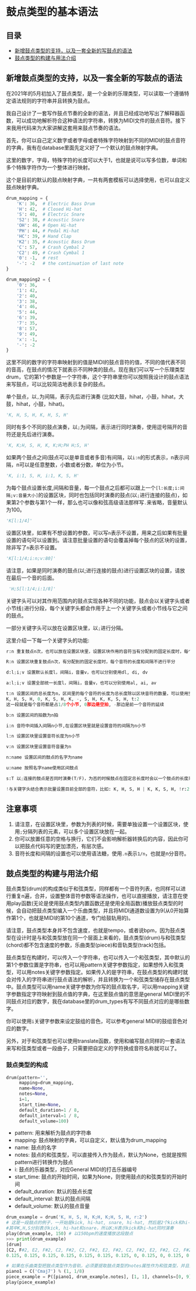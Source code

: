 # 鼓点类型的基本语法



## 目录

- [新增鼓点类型的支持，以及一套全新的写鼓点的语法](#新增鼓点类型的支持以及一套全新的写鼓点的语法)
- [鼓点类型的构建与用法介绍](#鼓点类型的构建与用法介绍)



## 新增鼓点类型的支持，以及一套全新的写鼓点的语法

在2021年的5月初加入了鼓点类型，是一个全新的乐理类型，可以读取一个遵循特定语法规则的字符串并且转换为鼓点。

我自己设计了一套写作鼓点节奏的全新的语法，并且已经成功地写出了解释器函数，可以成功地解析符合这种语法的字符串，转换为MIDI文件的鼓点音符。接下来我用代码来为大家讲解这套用来鼓点节奏的语法。

首先，你可以自己定义数字或者字母或者特殊字符映射到不同的MIDI的鼓点音符的字典，我有在database里面先定义好了一个默认的鼓点映射字典。

这里的数字，字母，特殊字符的长度可以大于1，也就是说可以写多位数，单词和多个特殊字符作为一个整体进行映射。

这个是目前的默认的鼓点映射字典，一共有两套模板可以选择使用，也可以自定义鼓点映射字典。

```python
drum_mapping = {
    'K': 36,  # Electric Bass Drum
    'H': 42,  # Closed Hi-hat
    'S': 40,  # Electric Snare
    'S2': 38, # Acoustic Snare
    'OH': 46, # Open Hi-hat
    'PH': 44, # Pedal Hi-hat
    'HC': 39, # Hand Clap
    'K2': 35, # Acoustic Bass Drum
    'C': 57,  # Crash Cymbal 2
    'C2': 49, # Crash Cymbal 1
    '0': -1,  # rest
    '-': -2   # the continuation of last note
}

drum_mapping2 = {
    '0': 36,
    '1': 42,
    '2': 40,
    '3': 38,
    '4': 46,
    '5': 44,
    '6': 39,
    '7': 35,
    '8': 57,
    '9': 49,
    'x': -1,
    '-': -2
}
```

这里不同的数字的字符串映射到的值是MIDI的鼓点音符的值，不同的值代表不同的音高，在鼓点的情况下就表示不同种类的鼓点。现在我们可以写一个乐理类型drum，它的第1个参数是一个字符串，这个字符串里你可以按照我设计的鼓点语法来写鼓点，可以比较简洁地表示复杂的鼓点。  

单个鼓点，以`,`为间隔，表示先后进行演奏 (比如大鼓，hihat，小鼓，hihat，大鼓，hihat，小鼓，hihat)。

```python
'K, H, S, H, K, H, S, H'  
```

同时有多个不同的鼓点演奏，以`;`为间隔，表示进行同时演奏，使用逗号隔开的音符还是先后进行演奏。

```python
'K, K;H, S, H, K, K;H;PH H;S, H'
```

如果两个鼓点之间(鼓点可以是单音或者多音)有间隔，以`i:n`的形式表示，n表示间隔，n可以是任意整数，小数或者分数，单位为小节。

```python
'K, i:1, S, H, i:1, K, S, H'
```

为每个鼓点设置长度,间隔和音量，每一个鼓点之后都可以跟上一个`[l:长度;i:间隔;v:音量大小]`的设置区块，同时也包括同时演奏的鼓点(以`;`进行连接的鼓点)，如果第2个参数与第1个一样，那么也可以像和弦高级语法那样写`.`来省略，音量默认为100。

```python
'K[l:1/4]'
```

设置区块里，如果有不想设置的参数，可以写`n`表示不设置，用来之后如果有批量设置的语句可以设置到。请注意批量设置的语句会覆盖掉每个鼓点的区块的设置，除非写了`n`表示不设置。

```python
'K[l:1/4;i:n;v:80]'
```

请注意，如果是同时演奏的鼓点(以;进行连接的鼓点)进行设置区块的设置，请放在最后一个音的后面。

```python
 'H;S[l:1/4;i:1/8]'
```

关键字头可以对其作用范围内的鼓点实现各种不同的功能，鼓点会以关键字头或者小节线`|`进行分段，每个关键字头都会作用于上一个关键字头或者小节线与它之间的鼓点。

一部分关键字头可以放在设置区块里，以`;`进行分隔。

这里介绍一下每一个关键字头的功能:

```python
r:n 重复鼓点n次，也可以放在设置区块里，设置区块作用的音符当有分配到的固定长度时，每个音符的长度和间隔根据重复的次数平分

R:n 设置区块重复鼓点n次，有分配到的固定长度时，每个音符的长度和间隔不进行平分

d:l;i;v 设置默认长度l，间隔i，音量v，也可以分别使用dl, di, dv

a:l;i;v 设置全部统一长度l，间隔i，音量v，也可以分别使用al, ai, av

t:n 设置区间的总长度为n，区间里的每个音符的长度为总长度除以区块音符的数量，可以使用空音符(鼓点映射里值为-1的字符)和延续音符(鼓点映射里值为-2的字符)进行占位，比如
K, H, S, H, 0, K, S, H, K, -, S, H, K, K, S, H, t:2
这一段就是每个音符都是占1/8个小节, 0那边是空拍, -那边是前一个音符的延续

b:n 设置区间的拍数为n拍

i:n 音符中间插入间隔n小节,在设置区块里就是设置音符的间隔为n小节

l:n 设置区块里设置音符长度为n小节

v:n 设置区块里设置音符音量为n

n:name 设置区间的鼓点的名字为name

u:name 按照名字name使用区间鼓点

s:T 以;连接的鼓点是否同时演奏(T/F)，为否的时候鼓点在固定总长度时会以一个鼓点的长度来进行平分，在设置区块里使用

!与关键字头结合表示批量设置目前全部的音符，比如: K, H, S, H | K, K, S, H, !r:2
```

## 注意事项

1. 请注意，在设置区块里，参数为列表的时候，需要单独设置一个设置区块，使用`;`分隔列表的元素，可以多个设置区块放在一起。
2. 你可以放置任意的空格与换行，它们不会影响解析器转换后的内容，因此你可以把鼓点代码写的更加漂亮，有层次感。  
3. 音符长度和间隔的设置也可以使用语法糖，使用`.n`表示`1/n`，也就是n分音符。

## 鼓点类型的构建与用法介绍

鼓点类型(drum)的构成类似于和弦类型，同样都有一个音符列表，也同样可以进行重复n遍，合并，设置整体音符参数等语法操作，也可以直接播放，请注意在使用play函数(无论是使用鼓点类型内置函数还是使用全局函数)播放鼓点类型的时候，会自动把鼓点类型编入一个乐曲类型，并且将MIDI通道数设置为9(从0开始算作第1个，也就是MIDI的第10个通道，专门给鼓轨用的)。  

请注意，鼓点类型本身并不包含速度，也就是tempo，或者说bpm，因为鼓点类型在设计时是与和弦类型放在同一个层面上来看的，鼓点类型(drum)与和弦类型(chord)都不包含速度的参数，乐曲类型(piece)和音轨类型(track)包括。  

鼓点类型在构建时，可以传入一个字符串，也可以传入一个和弦类型，其中默认的第1个参数位置是字符串，也可以用pattern关键字参数指定，如果想传入和弦类型，可以用notes关键字参数指定。如果传入的是字符串，在鼓点类型的构建时就会对传入的字符串进行鼓点语法的解析，并且转换为一个和弦类型储存在鼓点类型中。鼓点类型可以用name关键字参数为你写的鼓点取名字，可以用mapping关键字参数指定字符映射到鼓点值的字典，在这里鼓点值的意思是general MIDI里的不同鼓点对应的数字，我在database里的drum_types有写不同鼓点对应的是哪些数字。  

你可以使用`i`关键字参数来设定鼓组的音色，可以参考general MIDI的鼓组音色对应的数字。  

另外，对于和弦类型也可以使用translate函数，使用和编写鼓点同样的一套语法来写和弦类型或者一段曲子，只需要把自定义的字符换成音符名称就可以了。

### 鼓点类型的构成

```python
drum(pattern='',
     mapping=drum_mapping,
     name=None,
     notes=None,
     i=1,
     start_time=None,
     default_duration=1 / 8,
     default_interval=1 / 8,
     default_volume=100)
```

- pattern: 用来解析为鼓点的字符串
- mapping: 鼓点映射的字典，可以自定义，默认值为drum_mapping
- name: 鼓点的名字
- notes: 鼓点的和弦类型，可以直接传入作为鼓点，默认为None，也就是按照pattern进行转换作为鼓点
- i: 鼓点的乐器类型，对应General MIDI的打击乐器编号
- start_time: 鼓点的开始时间，如果为None，则使用鼓点的和弦类型的开始时间
- default_duration: 默认的鼓点长度
- default_interval: 默认的鼓点间隔
- default_volume: 默认的鼓点音量

```python
drum_example = drum('K, H, S, H, K;H, K;H, S, H, r:2')
# 这是一段鼓点的例子，一开始是kick, hi-hat, snare, hi-hat, 然后是2个kick和hi-hat同时演奏，然后是1个snare和1个hi-hat，最后整个部分重复2次。
#其中K,H,S分别表示kick, hi-hat和snare，所以K;H表示kick和hi-hat同时演奏
play(drum_example, 150) # 以150bpm的速度播放这段鼓点
>>> print(drum_example)
[drum] 
[C2, F#2, E2, F#2, C2, F#2, C2, F#2, E2, F#2, C2, F#2, E2, F#2, C2, F#2, C2, F#2, E2, F#2] with interval [0.125, 0.125, 0.125, 0.125, 0, 0.125, 0, 
0.125, 0.125, 0.125, 0.125, 0.125, 0.125, 0.125, 0, 0.125, 0, 0.125, 0.125, 0.125]

# 如果在乐曲类型把鼓点类型作为音轨，必须要提取鼓点类型的notes属性作为和弦类型，并且把对应的channel设置为9
piano1 = C('Cmaj7') % (1, 1/8)
piece_example = P([piano1, drum_example.notes], [1, 1], channels=[0, 9])
play(piece_example)
```

